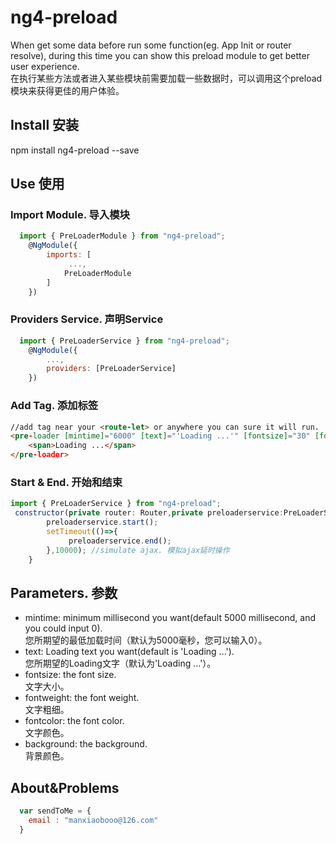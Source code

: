 <h1>ng4-preload</h1>
    When get some data before run some function(eg. App Init or router resolve), during this time you can show this preload module to get better user experience.<br>
    在执行某些方法或者进入某些模块前需要加载一些数据时，可以调用这个preload模块来获得更佳的用户体验。
 
<h2>Install 安装</h2>
      npm install ng4-preload --save

<h2>Use 使用</h2>
<h3>Import Module. 导入模块</h3>

```javascript
  import { PreLoaderModule } from "ng4-preload";
    @NgModule({
        imports: [
             ...,
            PreLoaderModule
        ]
    })
```
<h3>Providers Service. 声明Service</h3>

```javascript
  import { PreLoaderService } from "ng4-preload";
    @NgModule({
        ...,
        providers: [PreLoaderService]
    })
```
<h3>Add Tag. 添加标签</h3>

```html
//add tag near your <route-let> or anywhere you can sure it will run.  在你的<route-let>附近插入这个标签，或者你确信它可以运行的任何地方。
<pre-loader [mintime]="6000" [text]="'Loading ...'" [fontsize]="30" [fontweight]="500" [fontcolor]="'#fff'" [background]="'#000'">
    <span>Loading ...</span>
</pre-loader>
```

<h3>Start & End. 开始和结束</h3>

```javascript
import { PreLoaderService } from "ng4-preload";
 constructor(private router: Router,private preloaderservice:PreLoaderService) {
        preloaderservice.start();
        setTimeout(()=>{
             preloaderservice.end();
        },10000); //simulate ajax. 模拟ajax延时操作
    }
```


<h2>Parameters. 参数</h2>

* mintime: minimum millisecond you want(default 5000 millisecond, and you could input 0). <br>您所期望的最低加载时间（默认为5000毫秒，您可以输入0）。
* text: Loading text you want(default is 'Loading ...'). <br>您所期望的Loading文字（默认为'Loading ...'）。
* fontsize: the font size. <br>文字大小。
* fontweight: the font weight. <br>文字粗细。
* fontcolor: the font color. <br>文字颜色。
* background: the background. <br>背景颜色。


<h2>About&Problems</h2>

```javascript
  var sendToMe = {
    email : "manxiaobooo@126.com"
  }
```
